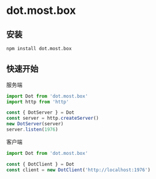 # dot.most.box

## 安装

```bash
npm install dot.most.box
```

## 快速开始

服务端

```js
import Dot from 'dot.most.box'
import http from 'http'

const { DotServer } = Dot
const server = http.createServer()
new DotServer(server)
server.listen(1976)
```

客户端

```js
import Dot from 'dot.most.box'

const { DotClient } = Dot
const client = new DotClient('http://localhost:1976')
```

